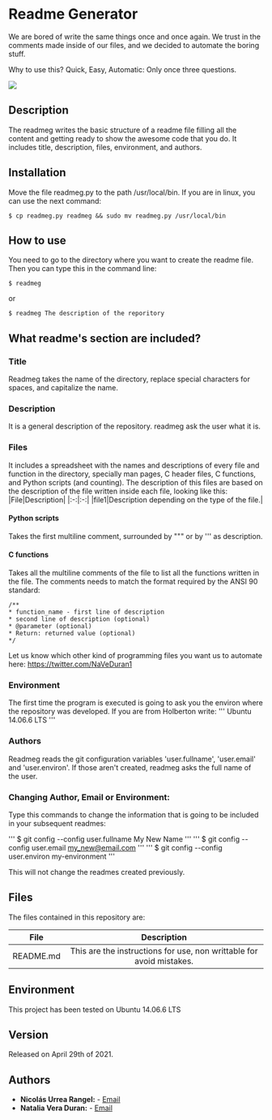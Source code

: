# Readme Generator

We are bored of write the same things once and once again. We trust in the comments made inside of our files, and we decided to automate the boring stuff. 

Why to use this? Quick, Easy, Automatic: Only once three questions.

![](https://miro.medium.com/max/500/1*TKt92huSBbSnbRNuAVTx_A.jpeg)

## Description

The readmeg writes the basic structure of a readme file filling all the content and getting ready to show the awesome code that you do. It includes title, description, files, environment, and authors. 

## Installation

Move the file readmeg.py to the path /usr/local/bin. If you are in linux, you can use the next command:
```
$ cp readmeg.py readmeg && sudo mv readmeg.py /usr/local/bin
```

## How to use

You need to go to the directory where you want to create the readme file. Then you can type this in the command line:
```
$ readmeg
```
or
```
$ readmeg The description of the reporitory
```

## What readme's section are included?
### Title
  Readmeg takes the name of the directory, replace special characters for spaces, and capitalize the name.
### Description
  It is a general description of the repository. readmeg ask the user what it is.
### Files
  It includes a spreadsheet with the names and descriptions of every file and function in the directory, specially man pages, C header files, C functions, and Python scripts (and counting). The description of this files are based on the description of the file written inside each file, looking like this:
|File|Description|
|:-:|:-:|
|file1|Description depending on the type of the file.|
#### Python scripts
  Takes the first multiline comment, surrounded by """ or by ''' as description.

#### C functions
  Takes all the multiline comments of the file to list all the functions written in the file. The comments needs to match the format required by the ANSI 90 standard:
```
/**
* function_name - first line of description
* second line of description (optional)
* @parameter (optional)
* Return: returned value (optional)
*/
```
Let us know which other kind of programming files you want us to automate here: https://twitter.com/NaVeDuran1 

### Environment

The first time the program is executed is going to ask you the environ where the repository was developed.
If you are from Holberton write:
'''
Ubuntu 14.06.6 LTS
'''

### Authors

Readmeg reads the git configuration variables 'user.fullname', 'user.email' and 'user.environ'. If those aren't created, readmeg asks the full name of the user.

### Changing Author, Email or Environment:

Type this commands to change the information that is going to be included in your subsequent readmes:

'''
$ git config --config user.fullname My New Name
'''
'''
$ git config --config user.email my_new@email.com
'''
'''
$ git config --config user.environ my-environment
'''

This will not change the readmes created previously.

## Files
The files contained in this repository are:

|File|Description|
|:-:|:-:|
|README.md| This are the instructions for use, non writtable for avoid mistakes.|

## Environment
This project has been tested on Ubuntu 14.06.6 LTS
## Version
Released on April 29th of 2021.

## Authors
* **Nicolás Urrea Rangel:** - [Email](nico15935746@gmail.com)
* **Natalia Vera Duran:** - [Email](naveduran@gmail.com)
